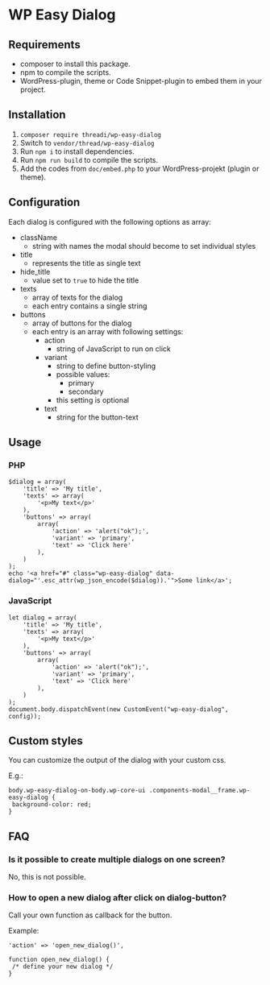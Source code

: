 # WP Easy Dialog

## Requirements

* composer to install this package.
* npm to compile the scripts.
* WordPress-plugin, theme or Code Snippet-plugin to embed them in your project.

## Installation

1. ``composer require threadi/wp-easy-dialog``
2. Switch to ``vendor/thread/wp-easy-dialog``
3. Run ``npm i`` to install dependencies.
4. Run ``npm run build`` to compile the scripts.
5. Add the codes from `doc/embed.php` to your WordPress-projekt (plugin or theme).

## Configuration

Each dialog is configured with the following options as array:

* className
  * string with names the modal should become to set individual styles
* title
  * represents the title as single text
* hide_title
  * value set to `true` to hide the title
* texts
  * array of texts for the dialog
  * each entry contains a single string
* buttons
  * array of buttons for the dialog
  * each entry is an array with following settings:
    * action
      * string of JavaScript to run on click
    * variant
      * string to define button-styling
      * possible values:
        * primary
        * secondary
      * this setting is optional
    * text
      * string for the button-text

## Usage

### PHP

```
$dialog = array(
	'title' => 'My title',
	'texts' => array(
		'<p>My text</p>'
	),
	'buttons' => array(
		array(
			'action' => 'alert("ok");',
			'variant' => 'primary',
			'text' => 'Click here'
		),
	)
);
echo '<a href="#" class="wp-easy-dialog" data-dialog="'.esc_attr(wp_json_encode($dialog)).'">Some link</a>';
```

### JavaScript

```
let dialog = array(
	'title' => 'My title',
	'texts' => array(
		'<p>My text</p>'
	),
	'buttons' => array(
		array(
			'action' => 'alert("ok");',
			'variant' => 'primary',
			'text' => 'Click here'
		),
	)
);
document.body.dispatchEvent(new CustomEvent("wp-easy-dialog", config));
```
## Custom styles

You can customize the output of the dialog with your custom css.

E.g.:

```
body.wp-easy-dialog-on-body.wp-core-ui .components-modal__frame.wp-easy-dialog {
 background-color: red;
}
```

## FAQ

### Is it possible to create multiple dialogs on one screen?

No, this is not possible.

### How to open a new dialog after click on dialog-button?

Call your own function as callback for the button.

Example:
```
'action' => 'open_new_dialog()',
```

```
function open_new_dialog() {
 /* define your new dialog */
}
```
